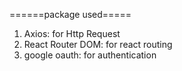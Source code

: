 ======package used=====
1. Axios: for Http Request
2. React Router DOM: for react routing
3. google oauth: for authentication